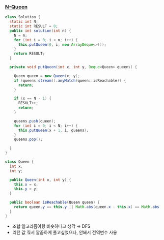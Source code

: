 ### [N-Queen](https://school.programmers.co.kr/learn/courses/30/lessons/12952)

```java
class Solution {
  static int N;
  static int RESULT = 0;
  public int solution(int n) {
    N = n;
    for (int i = 0; i < n; i++) {
      this.putQueen(0, i, new ArrayDeque<>());
    }
    return RESULT;
  }

  private void putQueen(int x, int y, Deque<Queen> queens) {

    Queen queen = new Queen(x, y);
    if (queens.stream().anyMatch(queen::isReachable)) {
      return;
    }

    if (x == N - 1) {
      RESULT++;
      return;
    }

    queens.push(queen);
    for (int i = 0; i < N; i++) {
      this.putQueen(x + 1, i, queens);
    }
    queens.pop();

  }
}

class Queen {
  int x;
  int y;

  public Queen(int x, int y) {
    this.x = x;
    this.y = y;
  }

  public boolean isReachable(Queen queen) {
    return queen.y == this.y || Math.abs(queen.x - this.x) == Math.abs(queen.y - this.y);
  }
}
```
- 조합 알고리즘이랑 비슷하다고 생각 → DFS
- 리턴 값 줘서 깔끔하게 풀고싶었으나, 안돼서 전역변수 사용